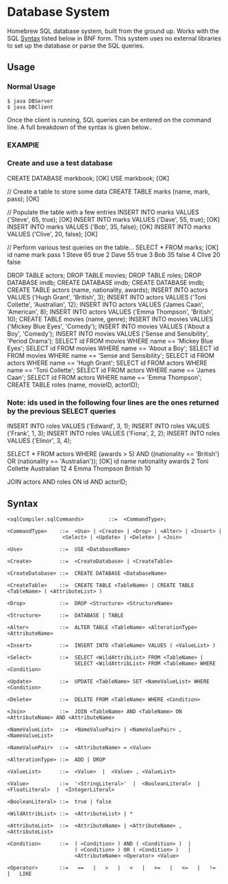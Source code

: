# Database System 

Homebrew SQL database system, built from the ground up. Works with the SQL [Syntax](#syntax) listed below in BNF form. This system uses no external libraries to set up the database or parse the SQL queries. 

## Usage

### Normal Usage
    $ java DBServer
    $ java DBClient
    
Once the client is running, SQL queries can be entered on the command line. A full breakdown of the syntax is given below..

### EXAMPlE

### Create and use a test database
CREATE DATABASE markbook;
[OK]
USE markbook;
[OK]

// Create a table to store some data
CREATE TABLE marks (name, mark, pass);
[OK]

// Populate the table with a few entries
INSERT INTO marks VALUES ('Steve', 65, true);
[OK]
INSERT INTO marks VALUES ('Dave', 55, true);
[OK]
INSERT INTO marks VALUES ('Bob', 35, false);
[OK]
INSERT INTO marks VALUES ('Clive', 20, false);
[OK]

// Perform various test queries on the table…
SELECT * FROM marks;
[OK]
id	name	mark	pass
1	Steve	65	true
2	Dave	55	true
3	Bob	35	false
4	Clive	20	false

DROP TABLE actors;
DROP TABLE movies;
DROP TABLE roles;
DROP DATABASE imdb;
CREATE DATABASE imdb;
CREATE DATABASE imdb;
CREATE TABLE actors (name, nationality, awards);
INSERT INTO actors VALUES ('Hugh Grant', 'British', 3);
INSERT INTO actors VALUES ('Toni Collette', 'Australian', 12);
INSERT INTO actors VALUES ('James Caan', 'American', 8);
INSERT INTO actors VALUES ('Emma Thompson', 'British', 10);
CREATE TABLE movies (name, genre);
INSERT INTO movies VALUES ('Mickey Blue Eyes', 'Comedy');
INSERT INTO movies VALUES ('About a Boy', 'Comedy');
INSERT INTO movies VALUES ('Sense and Sensibility', 'Period Drama');
SELECT id FROM movies WHERE name == 'Mickey Blue Eyes';
SELECT id FROM movies WHERE name == 'About a Boy';
SELECT id FROM movies WHERE name == 'Sense and Sensibility';
SELECT id FROM actors WHERE name == 'Hugh Grant';
SELECT id FROM actors WHERE name == 'Toni Collette';
SELECT id FROM actors WHERE name == 'James Caan';
SELECT id FROM actors WHERE name == 'Emma Thompson';
CREATE TABLE roles (name, movieID, actorID);
### Note: ids used in the following four lines are the ones returned by the previous SELECT queries
INSERT INTO roles VALUES ('Edward', 3, 1);
INSERT INTO roles VALUES ('Frank', 1, 3);
INSERT INTO roles VALUES ('Fiona', 2, 2);
INSERT INTO roles VALUES ('Elinor', 3, 4);

SELECT * FROM actors WHERE (awards > 5) AND ((nationality == 'British') OR (nationality == 'Australian'));
[OK]
id	name			nationality	awards
2	Toni Collette	Australian	12
4	Emma Thompson	British		10

JOIN actors AND roles ON id AND actorID;


## Syntax 
    <sqlCompiler.sqlCommands>        ::=  <CommandType>;

    <CommandType>    ::=  <Use> | <Create> | <Drop> | <Alter> | <Insert> |
                      <Select> | <Update> | <Delete> | <Join>

    <Use>            ::=  USE <DatabaseName>

    <Create>         ::=  <CreateDatabase> | <CreateTable>

    <CreateDatabase> ::=  CREATE DATABASE <DatabaseName>

    <CreateTable>    ::=  CREATE TABLE <TableName> | CREATE TABLE <TableName> ( <AttributeList> )

    <Drop>           ::=  DROP <Structure> <StructureName>

    <Structure>      ::=  DATABASE | TABLE

    <Alter>          ::=  ALTER TABLE <TableName> <AlterationType> <AttributeName>

    <Insert>         ::=  INSERT INTO <TableName> VALUES ( <ValueList> )

    <Select>         ::=  SELECT <WildAttribList> FROM <TableName> |
                          SELECT <WildAttribList> FROM <TableName> WHERE <Condition> 

    <Update>         ::=  UPDATE <TableName> SET <NameValueList> WHERE <Condition> 

    <Delete>         ::=  DELETE FROM <TableName> WHERE <Condition>

    <Join>           ::=  JOIN <TableName> AND <TableName> ON <AttributeName> AND <AttributeName>

    <NameValueList>  ::=  <NameValuePair> | <NameValuePair> , <NameValueList>

    <NameValuePair>  ::=  <AttributeName> = <Value>

    <AlterationType> ::=  ADD | DROP

    <ValueList>      ::=  <Value>  |  <Value> , <ValueList>

    <Value>          ::=  '<StringLiteral>'  |  <BooleanLiteral>  |  <FloatLiteral>  |  <IntegerLiteral>

    <BooleanLiteral> ::=  true | false

    <WildAttribList> ::=  <AttributeList> | *

    <AttributeList>  ::=  <AttributeName> | <AttributeName> , <AttributeList>

    <Condition>      ::=  ( <Condition> ) AND ( <Condition> )  |
                          ( <Condition> ) OR ( <Condition> )   |
                          <AttributeName> <Operator> <Value>

    <Operator>       ::=   ==   |   >   |   <   |   >=   |   <=   |   !=   |   LIKE

